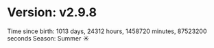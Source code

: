 # Version: v2.9.8
Time since birth: 1013 days, 24312 hours, 1458720 minutes, 87523200 seconds
Season: Summer ☀️
